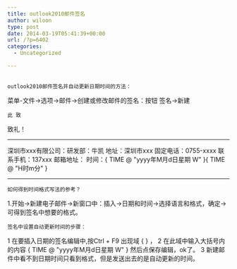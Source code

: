 ```yaml
---
title: outlook2010邮件签名
author: wiloon
type: post
date: 2014-03-19T05:41:39+00:00
url: /?p=6402
categories:
  - Uncategorized

---
```


  <h2>
  </h2>


<div id="content">
  
    outlook2010邮件签名并自动更新日期时间的方法：
 菜单-文件->选项->邮件->创建或修改邮件的签名：按钮 签名->新建
  
  
  
    此 致
 致礼！
 ******************************************************
 深圳市xxx有限公司：研发部：牛凯
 地址：深圳市xxx
 固定电话：0755-xxxx
 联系手机：137xxx
 邮箱地址：
 时间：{ TIME \@ "yyyy年M月d日星期 W" }{ TIME \@ "H时m分" }
 ******************************************************
  
  
  
    如何得到时间格式写法的参考？
 1.开始->新建电子邮件->新窗口中：插入->日期和时间->选择语言和格式，确定->可得到签名中想要的格式。
  
  
  
    
  
  
  
    签名中设置自动更新时间的步骤：
 1 在要插入日期的签名编辑中,按Ctrl + F9 出现域 { } ，
 2 在此域中输入大括号内的内容 { TIME \@ "yyyy年M月d日星期 W" } 然后点保存编辑，ok了。
 3 新建邮件中看不到日期时间只看到格式，但是发送出去的是自动更新的时间。
  
